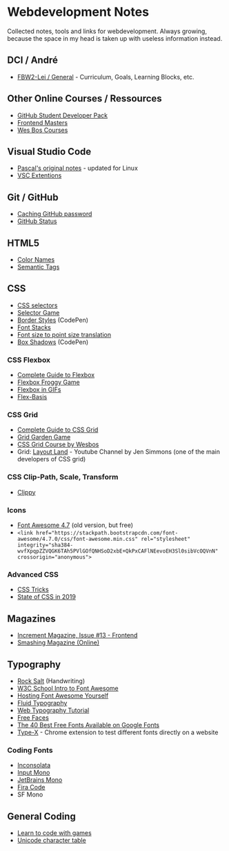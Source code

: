 # Webdevelopment Notes

Collected notes, tools and links for webdevelopment. Always growing, because the space in my head is taken up with useless information instead.

## DCI / André

 * [FBW2-Lei / General](https://github.com/fbw2-lei/general) - Curriculum, Goals, Learning Blocks, etc.
 
## Other Online Courses / Ressources
 
 * [GitHub Student Developer Pack](https://education.github.com/pack/offers)
 * [Frontend Masters](https://frontendmasters.com/dashboard/)
 * [Wes Bos Courses](https://wesbos.com/courses)

## Visual Studio Code

 * [Pascal's original notes](vsc-pascal.md) - updated for Linux
 * [VSC Extentions](vsc-extentions.md)

## Git / GitHub

* [Caching GitHub password](https://help.github.com/en/github/using-git/caching-your-github-password-in-git)
* [GitHub Status](https://www.githubstatus.com/)

## HTML5

 * [Color Names](https://colours.neilorangepeel.com/)
 * [Semantic Tags](https://www.vikingcodeschool.com/html5-and-css3/html5-semantic-tags)

## CSS

 * [CSS selectors](https://estelle.github.io/cssmastery/selectors/selectors.html)
 * [Selector Game](https://flukeout.github.io/)
 * [Border Styles](https://codepen.io/coffeepyros/pen/BaoLpEN) (CodePen)
 * [Font Stacks](https://css-tricks.com/snippets/css/font-stacks/)
 * [Font size to point size translation](https://stackoverflow.com/questions/5912528/font-size-translating-to-actual-point-size)
 * [Box Shadows](https://codepen.io/coffeepyros/pen/wvKPRog) (CodePen)
 
 ### CSS Flexbox
 
 * [Complete Guide to Flexbox](https://css-tricks.com/snippets/css/a-guide-to-flexbox/)
 * [Flexbox Froggy Game](https://flexboxfroggy.com/#de)
 * [Flexbox in GIFs](https://www.freecodecamp.org/news/even-more-about-how-flexbox-works-explained-in-big-colorful-animated-gifs-a5a74812b053/)
 * [Flex-Basis](https://www.freecodecamp.org/news/flex-basis-property-in-flexbox/)
 
### CSS Grid
 
 * [Complete Guide to CSS Grid](https://css-tricks.com/snippets/css/complete-guide-grid/)
 * [Grid Garden Game](https://cssgridgarden.com/)
 * [CSS Grid Course by Wesbos](https://cssgrid.io/)
 * Grid: [Layout Land](https://www.youtube.com/channel/UC7TizprGknbDalbHplROtag) - Youtube Channel by Jen Simmons (one of the main developers of CSS grid)

### CSS Clip-Path, Scale, Transform

 * [Clippy](https://bennettfeely.com/clippy/)
 
### Icons
 
 * [Font Awesome 4.7](https://fontawesome.com/v4.7.0/examples/) (old version, but free)
 * `<link href="https://stackpath.bootstrapcdn.com/font-awesome/4.7.0/css/font-awesome.min.css" rel="stylesheet" integrity="sha384-wvfXpqpZZVQGK6TAh5PVlGOfQNHSoD2xbE+QkPxCAFlNEevoEH3Sl0sibVcOQVnN" crossorigin="anonymous">`

### Advanced CSS

 * [CSS Tricks](https://css-tricks.com/)
 * [State of CSS in 2019](https://2019.stateofcss.com/)
 
## Magazines

 * [Increment Magazine, Issue #13 - Frontend](https://increment.com/frontend/)
 * [Smashing Magazine (Online)](https://www.smashingmagazine.com/)
 
## Typography

 * [Rock Salt](https://fonts.google.com/specimen/Rock+Salt) (Handwriting)
 * [W3C School Intro to Font Awesome](https://www.w3schools.com/icons/fontawesome_icons_intro.asp)
 * [Hosting Font Awesome Yourself](https://fontawesome.com/how-to-use/on-the-web/setup/hosting-font-awesome-yourself)
 * [Fluid Typography](https://www.smashingmagazine.com/2016/05/fluid-typography/)
 * [Web Typography Tutorial](https://www.internetingishard.com/html-and-css/web-typography/)
 * [Free Faces](https://freefaces.gallery/)
 * [The 40 Best Free Fonts Available on Google Fonts](https://www.typewolf.com/google-fonts)
 * [Type-X](https://github.com/arrowtype/type-x) - Chrome extension to test different fonts directly on a website

### Coding Fonts

 * [Inconsolata](https://fonts.google.com/specimen/Inconsolata)
 * [Input Mono](https://input.fontbureau.com/)
 * [JetBrains Mono](https://www.jetbrains.com/lp/mono/)
 * [Fira Code](https://github.com/tonsky/FiraCode)
 * SF Mono

## General Coding

 * [Learn to code with games](https://codepip.com/)
 * [Unicode character table](https://unicode-table.com/en/25BC/)
